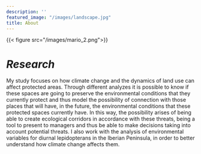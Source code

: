 ```yaml
---
description: ''
featured_image: "/images/landscape.jpg"
title: About
---
```

{{< figure src="/images/mario_2.png">}}

# _Research_

My study focuses on how climate change and the dynamics of land use can affect protected areas. Through different analyzes it is possible to know if these spaces are going to preserve the environmental conditions that they currently protect and thus model the possibility of connection with those places that will have, in the future, the environmental conditions that these protected spaces currently have. In this way, the possibility arises of being able to create ecological corridors in accordance with these threats, being a tool to present to managers and thus be able to make decisions taking into account potential threats. I also work with the analysis of environmental variables for diurnal lepidopterans in the Iberian Peninsula, in order to better understand how climate change affects them.


